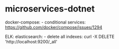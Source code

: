 # microservices-dotnet

docker-compose:
    - conditional services: https://github.com/docker/compose/issues/1294

ELK:
    elasticsearch:
        - delete all indexes: curl -X DELETE 'http://localhost:9200/_all'

